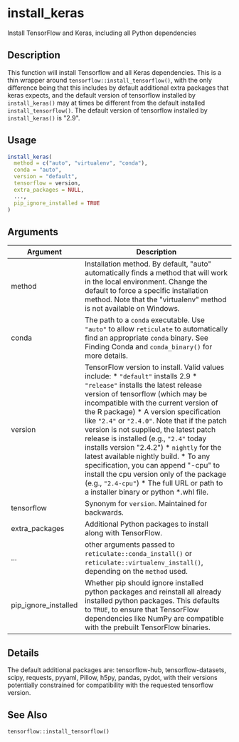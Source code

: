 # install_keras


Install TensorFlow and Keras, including all Python dependencies




## Description

This function will install Tensorflow and all Keras dependencies. This is a
thin wrapper around `tensorflow::install_tensorflow()`, with the only
difference being that this includes by default additional extra packages that
keras expects, and the default version of tensorflow installed by
``install_keras()`` may at times be different from the default installed
``install_tensorflow()``. The default version of tensorflow installed by
``install_keras()`` is "2.9".





## Usage
```r
install_keras(
  method = c("auto", "virtualenv", "conda"),
  conda = "auto",
  version = "default",
  tensorflow = version,
  extra_packages = NULL,
  ...,
  pip_ignore_installed = TRUE
)
```




## Arguments


Argument      |Description
------------- |----------------
method | Installation method. By default, "auto" automatically finds a method that will work in the local environment. Change the default to force a specific installation method. Note that the "virtualenv" method is not available on Windows.
conda | The path to a ``conda`` executable. Use ``"auto"`` to allow ``reticulate`` to automatically find an appropriate ``conda`` binary. See Finding Conda and `conda_binary()` for more details.
version | TensorFlow version to install. Valid values include:   *  `"default"` installs  2.9  *  `"release"` installs the latest release version of tensorflow (which may be incompatible with the current version of the R package)  *  A version specification like `"2.4"` or `"2.4.0"`. Note that if the patch version is not supplied, the latest patch release is installed (e.g., `"2.4"` today installs version "2.4.2")  *  `nightly` for the latest available nightly build.  *  To any specification, you can append "-cpu" to install the cpu version only of the package (e.g., `"2.4-cpu"`)  *  The full URL or path to a installer binary or python *.whl file.
tensorflow | Synonym for ``version``. Maintained for backwards.
extra_packages | Additional Python packages to install along with TensorFlow.
... | other arguments passed to `reticulate::conda_install()` or `reticulate::virtualenv_install()`, depending on the ``method`` used.
pip_ignore_installed | Whether pip should ignore installed python packages and reinstall all already installed python packages. This defaults to ``TRUE``, to ensure that TensorFlow dependencies like NumPy are compatible with the prebuilt TensorFlow binaries.




## Details

The default additional packages are:
tensorflow-hub, tensorflow-datasets, scipy, requests, pyyaml, Pillow, h5py, pandas, pydot, with their
versions potentially constrained for compatibility with the
requested tensorflow version.







## See Also

`tensorflow::install_tensorflow()`




